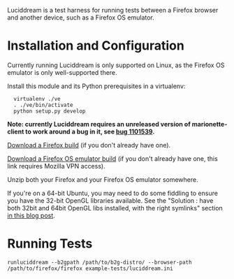 Luciddream is a test harness for running tests between a Firefox browser and another device, such as a Firefox OS emulator.

Installation and Configuration
==============================

Currently running Luciddream is only supported on Linux, as the Firefox OS emulator is only well-supported there.

Install this module and its Python prerequisites in a virtualenv:
```
  virtualenv ./ve
  . ./ve/bin/activate
  python setup.py develop
```

**Note: currently Luciddream requires an unreleased version of marionette-client to work around a bug in it, see [bug 1101539](https://bugzilla.mozilla.org/show_bug.cgi?id=1101539).**

[Download a Firefox build](http://ftp.mozilla.org/pub/mozilla.org/firefox/nightly/latest-mozilla-central/) (if you don't already have one).


[Download a Firefox OS emulator build](http://pvtbuilds.pvt.build.mozilla.org/pub/mozilla.org/b2g/tinderbox-builds/mozilla-central-emulator/) (if you don't already have one, this link requires Mozilla VPN access).


Unzip both your Firefox and your Firefox OS emulator somewhere.

If you're on a 64-bit Ubuntu, you may need to do some fiddling to ensure you have the 32-bit OpenGL libraries available. See the "Solution : have both 32bit and 64bit OpenGL libs installed, with the right symlinks" section [in this blog post](http://rishav006.wordpress.com/2014/05/19/how-to-build-b2g-emulator-in-linux-environment/).


Running Tests
=============

```
runluciddream --b2gpath /path/to/b2g-distro/ --browser-path /path/to/firefox/firefox example-tests/luciddream.ini
```
